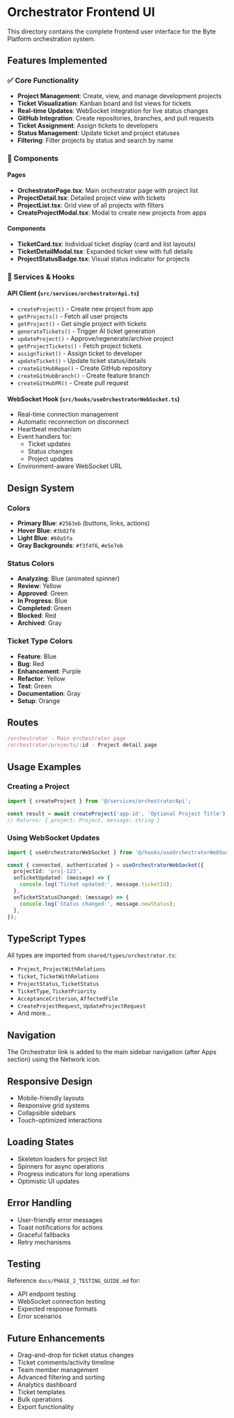 # Orchestrator Frontend UI

This directory contains the complete frontend user interface for the Byte Platform orchestration system.

## Features Implemented

### ✅ Core Functionality
- **Project Management**: Create, view, and manage development projects
- **Ticket Visualization**: Kanban board and list views for tickets
- **Real-time Updates**: WebSocket integration for live status changes
- **GitHub Integration**: Create repositories, branches, and pull requests
- **Ticket Assignment**: Assign tickets to developers
- **Status Management**: Update ticket and project statuses
- **Filtering**: Filter projects by status and search by name

### 📁 Components

#### Pages
- **OrchestratorPage.tsx**: Main orchestrator page with project list
- **ProjectDetail.tsx**: Detailed project view with tickets
- **ProjectList.tsx**: Grid view of all projects with filters
- **CreateProjectModal.tsx**: Modal to create new projects from apps

#### Components
- **TicketCard.tsx**: Individual ticket display (card and list layouts)
- **TicketDetailModal.tsx**: Expanded ticket view with full details
- **ProjectStatusBadge.tsx**: Visual status indicator for projects

### 🔌 Services & Hooks

#### API Client (`src/services/orchestratorApi.ts`)
- `createProject()` - Create new project from app
- `getProjects()` - Fetch all user projects
- `getProject()` - Get single project with tickets
- `generateTickets()` - Trigger AI ticket generation
- `updateProject()` - Approve/regenerate/archive project
- `getProjectTickets()` - Fetch project tickets
- `assignTicket()` - Assign ticket to developer
- `updateTicket()` - Update ticket status/details
- `createGitHubRepo()` - Create GitHub repository
- `createGitHubBranch()` - Create feature branch
- `createGitHubPR()` - Create pull request

#### WebSocket Hook (`src/hooks/useOrchestratorWebSocket.ts`)
- Real-time connection management
- Automatic reconnection on disconnect
- Heartbeat mechanism
- Event handlers for:
  - Ticket updates
  - Status changes
  - Project updates
- Environment-aware WebSocket URL

## Design System

### Colors
- **Primary Blue**: `#2563eb` (buttons, links, actions)
- **Hover Blue**: `#3b82f6`
- **Light Blue**: `#60a5fa`
- **Gray Backgrounds**: `#f3f4f6`, `#e5e7eb`

### Status Colors
- **Analyzing**: Blue (animated spinner)
- **Review**: Yellow
- **Approved**: Green
- **In Progress**: Blue
- **Completed**: Green
- **Blocked**: Red
- **Archived**: Gray

### Ticket Type Colors
- **Feature**: Blue
- **Bug**: Red
- **Enhancement**: Purple
- **Refactor**: Yellow
- **Test**: Green
- **Documentation**: Gray
- **Setup**: Orange

## Routes

```typescript
/orchestrator - Main orchestrator page
/orchestrator/projects/:id - Project detail page
```

## Usage Examples

### Creating a Project
```typescript
import { createProject } from '@/services/orchestratorApi';

const result = await createProject('app-id', 'Optional Project Title');
// Returns: { project: Project, message: string }
```

### Using WebSocket Updates
```typescript
import { useOrchestratorWebSocket } from '@/hooks/useOrchestratorWebSocket';

const { connected, authenticated } = useOrchestratorWebSocket({
  projectId: 'proj-123',
  onTicketUpdated: (message) => {
    console.log('Ticket updated:', message.ticketId);
  },
  onTicketStatusChanged: (message) => {
    console.log('Status changed:', message.newStatus);
  },
});
```

## TypeScript Types

All types are imported from `shared/types/orchestrator.ts`:
- `Project`, `ProjectWithRelations`
- `Ticket`, `TicketWithRelations`
- `ProjectStatus`, `TicketStatus`
- `TicketType`, `TicketPriority`
- `AcceptanceCriterion`, `AffectedFile`
- `CreateProjectRequest`, `UpdateProjectRequest`
- And more...

## Navigation

The Orchestrator link is added to the main sidebar navigation (after Apps section) using the Network icon.

## Responsive Design

- Mobile-friendly layouts
- Responsive grid systems
- Collapsible sidebars
- Touch-optimized interactions

## Loading States

- Skeleton loaders for project list
- Spinners for async operations
- Progress indicators for long operations
- Optimistic UI updates

## Error Handling

- User-friendly error messages
- Toast notifications for actions
- Graceful fallbacks
- Retry mechanisms

## Testing

Reference `docs/PHASE_2_TESTING_GUIDE.md` for:
- API endpoint testing
- WebSocket connection testing
- Expected response formats
- Error scenarios

## Future Enhancements

- Drag-and-drop for ticket status changes
- Ticket comments/activity timeline
- Team member management
- Advanced filtering and sorting
- Analytics dashboard
- Ticket templates
- Bulk operations
- Export functionality